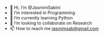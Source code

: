 - 👋 Hi, I’m @JasmimSabini
- 👀 I’m interested in Programming 
- 🌱 I’m currently learning Python
- 💞️ I’m looking to collaborate on Research
- 📫 How to reach me jasmimsab@gmail.com

<!---
JasmimSabini/JasmimSabini is a ✨ special ✨ repository because its `README.md` (this file) appears on your GitHub profile.
You can click the Preview link to take a look at your changes.
--->
